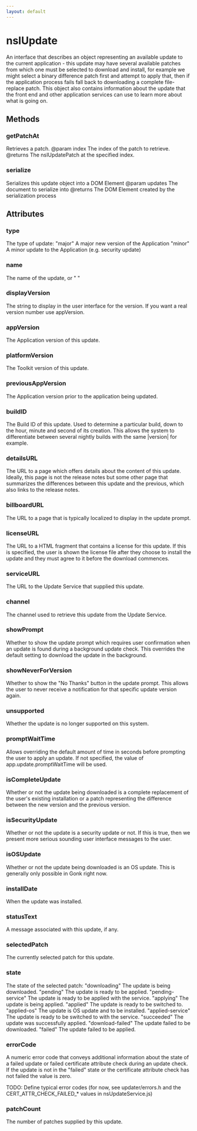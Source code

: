 ```yaml
---
layout: default
---
```


# nsIUpdate #

An interface that describes an object representing an available update to
the current application - this update may have several available patches
from which one must be selected to download and install, for example we
might select a binary difference patch first and attempt to apply that,
then if the application process fails fall back to downloading a complete
file-replace patch. This object also contains information about the update
that the front end and other application services can use to learn more
about what is going on.


## Methods ##

### getPatchAt ###

Retrieves a patch.
@param   index
         The index of the patch to retrieve.
@returns The nsIUpdatePatch at the specified index.


### serialize ###

Serializes this update object into a DOM Element
@param   updates
         The document to serialize into
@returns The DOM Element created by the serialization process


## Attributes ##

### type ###

The type of update:
  "major"  A major new version of the Application
  "minor"  A minor update to the Application (e.g. security update)


### name ###

The name of the update, or "<Application Name> <Update Version>"


### displayVersion ###

The string to display in the user interface for the version. If you want
a real version number use appVersion.


### appVersion ###

The Application version of this update.


### platformVersion ###

The Toolkit version of this update.


### previousAppVersion ###

The Application version prior to the application being updated.


### buildID ###

The Build ID of this update. Used to determine a particular build, down
to the hour, minute and second of its creation. This allows the system
to differentiate between several nightly builds with the same |version|
for example.


### detailsURL ###

The URL to a page which offers details about the content of this
update. Ideally, this page is not the release notes but some other page
that summarizes the differences between this update and the previous,
which also links to the release notes.


### billboardURL ###

The URL to a page that is typically localized to display in the update
prompt.


### licenseURL ###

The URL to a HTML fragment that contains a license for this update. If
this is specified, the user is shown the license file after they choose
to install the update and they must agree to it before the download
commences.


### serviceURL ###

The URL to the Update Service that supplied this update.


### channel ###

The channel used to retrieve this update from the Update Service.


### showPrompt ###

Whether to show the update prompt which requires user confirmation when an
update is found during a background update check. This overrides the
default setting to download the update in the background.


### showNeverForVersion ###

Whether to show the "No Thanks" button in the update prompt. This allows
the user to never receive a notification for that specific update version
again.


### unsupported ###

Whether the update is no longer supported on this system.


### promptWaitTime ###

Allows overriding the default amount of time in seconds before prompting the
user to apply an update. If not specified, the value of
app.update.promptWaitTime will be used.


### isCompleteUpdate ###

Whether or not the update being downloaded is a complete replacement of
the user's existing installation or a patch representing the difference
between the new version and the previous version.


### isSecurityUpdate ###

Whether or not the update is a security update or not. If this is true,
then we present more serious sounding user interface messages to the
user.


### isOSUpdate ###

Whether or not the update being downloaded is an OS update. This is
generally only possible in Gonk right now.


### installDate ###

When the update was installed.


### statusText ###

A message associated with this update, if any.


### selectedPatch ###

The currently selected patch for this update.


### state ###

The state of the selected patch:
  "downloading"        The update is being downloaded.
  "pending"            The update is ready to be applied.
  "pending-service"    The update is ready to be applied with the service.
  "applying"           The update is being applied.
  "applied"            The update is ready to be switched to.
  "applied-os"         The update is OS update and to be installed.
  "applied-service"    The update is ready to be switched to with the service.
  "succeeded"          The update was successfully applied.
  "download-failed"    The update failed to be downloaded.
  "failed"             The update failed to be applied.


### errorCode ###

A numeric error code that conveys additional information about the state
of a failed update or failed certificate attribute check during an update
check. If the update is not in the "failed" state or the certificate
attribute check has not failed the value is zero.

TODO: Define typical error codes (for now, see updater/errors.h and the
      CERT_ATTR_CHECK_FAILED_* values in nsUpdateService.js)


### patchCount ###

The number of patches supplied by this update.

